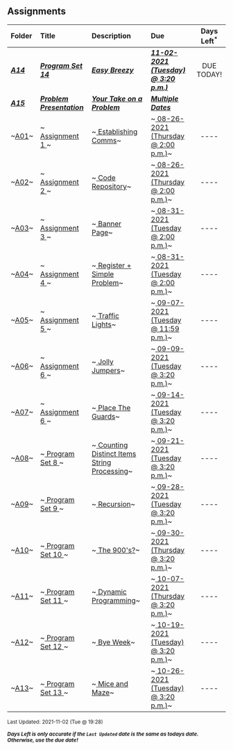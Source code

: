 ## Assignments

| Folder | Title | Description | Due | Days Left<sup>*</sup> |
|:------|:------|:------|:------|:-----:|
| ***<a href="https://github.com/rugbyprof/4883-Programming_Techniques/tree/master/Assignments/A14">A14</a>*** | ***<a href="https://github.com/rugbyprof/4883-Programming_Techniques/tree/master/Assignments/A14"> Program Set 14 </a>*** | ***<a href="https://github.com/rugbyprof/4883-Programming_Techniques/tree/master/Assignments/A14"> Easy Breezy</a>*** | ***<a href="https://github.com/rugbyprof/4883-Programming_Techniques/tree/master/Assignments/A14"> 11-02-2021 (Tuesday) @ 3:20 p.m.)</a>*** | DUE TODAY! |
| ***<a href="https://github.com/rugbyprof/4883-Programming_Techniques/tree/master/Assignments/A15">A15</a>*** | ***<a href="https://github.com/rugbyprof/4883-Programming_Techniques/tree/master/Assignments/A15"> Problem Presentation </a>*** | ***<a href="https://github.com/rugbyprof/4883-Programming_Techniques/tree/master/Assignments/A15"> Your Take on a Problem</a>*** | ***<a href="https://github.com/rugbyprof/4883-Programming_Techniques/tree/master/Assignments/A15"> Multiple Dates</a>*** |  |
| ~<a href="https://github.com/rugbyprof/4883-Programming_Techniques/tree/master/Assignments/A01">A01</a>~ | ~<a href="https://github.com/rugbyprof/4883-Programming_Techniques/tree/master/Assignments/A01"> Assignment 1 </a>~ | ~<a href="https://github.com/rugbyprof/4883-Programming_Techniques/tree/master/Assignments/A01"> Establishing Comms</a>~ | ~<a href="https://github.com/rugbyprof/4883-Programming_Techniques/tree/master/Assignments/A01"> 08-26-2021 (Thursday @ 2:00 p.m.)</a>~ | ---- |
| ~<a href="https://github.com/rugbyprof/4883-Programming_Techniques/tree/master/Assignments/A02">A02</a>~ | ~<a href="https://github.com/rugbyprof/4883-Programming_Techniques/tree/master/Assignments/A02"> Assignment 2 </a>~ | ~<a href="https://github.com/rugbyprof/4883-Programming_Techniques/tree/master/Assignments/A02"> Code Repository</a>~ | ~<a href="https://github.com/rugbyprof/4883-Programming_Techniques/tree/master/Assignments/A02"> 08-26-2021 (Thursday @ 2:00 p.m.)</a>~ | ---- |
| ~<a href="https://github.com/rugbyprof/4883-Programming_Techniques/tree/master/Assignments/A03">A03</a>~ | ~<a href="https://github.com/rugbyprof/4883-Programming_Techniques/tree/master/Assignments/A03"> Assignment 3 </a>~ | ~<a href="https://github.com/rugbyprof/4883-Programming_Techniques/tree/master/Assignments/A03"> Banner Page</a>~ | ~<a href="https://github.com/rugbyprof/4883-Programming_Techniques/tree/master/Assignments/A03"> 08-31-2021 (Tuesday @ 2:00 p.m.)</a>~ | ---- |
| ~<a href="https://github.com/rugbyprof/4883-Programming_Techniques/tree/master/Assignments/A04">A04</a>~ | ~<a href="https://github.com/rugbyprof/4883-Programming_Techniques/tree/master/Assignments/A04"> Assignment 4 </a>~ | ~<a href="https://github.com/rugbyprof/4883-Programming_Techniques/tree/master/Assignments/A04"> Register + Simple Problem</a>~ | ~<a href="https://github.com/rugbyprof/4883-Programming_Techniques/tree/master/Assignments/A04"> 08-31-2021 (Tuesday @ 2:00 p.m.)</a>~ | ---- |
| ~<a href="https://github.com/rugbyprof/4883-Programming_Techniques/tree/master/Assignments/A05">A05</a>~ | ~<a href="https://github.com/rugbyprof/4883-Programming_Techniques/tree/master/Assignments/A05"> Assignment 5 </a>~ | ~<a href="https://github.com/rugbyprof/4883-Programming_Techniques/tree/master/Assignments/A05"> Traffic Lights</a>~ | ~<a href="https://github.com/rugbyprof/4883-Programming_Techniques/tree/master/Assignments/A05"> 09-07-2021 (Tuesday @ 11:59 p.m.)</a>~ | ---- |
| ~<a href="https://github.com/rugbyprof/4883-Programming_Techniques/tree/master/Assignments/A06">A06</a>~ | ~<a href="https://github.com/rugbyprof/4883-Programming_Techniques/tree/master/Assignments/A06"> Assignment 6 </a>~ | ~<a href="https://github.com/rugbyprof/4883-Programming_Techniques/tree/master/Assignments/A06"> Jolly Jumpers</a>~ | ~<a href="https://github.com/rugbyprof/4883-Programming_Techniques/tree/master/Assignments/A06"> 09-09-2021 (Tuesday @ 3:20 p.m.)</a>~ | ---- |
| ~<a href="https://github.com/rugbyprof/4883-Programming_Techniques/tree/master/Assignments/A07">A07</a>~ | ~<a href="https://github.com/rugbyprof/4883-Programming_Techniques/tree/master/Assignments/A07"> Assignment 6 </a>~ | ~<a href="https://github.com/rugbyprof/4883-Programming_Techniques/tree/master/Assignments/A07"> Place The Guards</a>~ | ~<a href="https://github.com/rugbyprof/4883-Programming_Techniques/tree/master/Assignments/A07"> 09-14-2021 (Tuesday @ 3:20 p.m.)</a>~ | ---- |
| ~<a href="https://github.com/rugbyprof/4883-Programming_Techniques/tree/master/Assignments/A08">A08</a>~ | ~<a href="https://github.com/rugbyprof/4883-Programming_Techniques/tree/master/Assignments/A08"> Program Set 8 </a>~ | ~<a href="https://github.com/rugbyprof/4883-Programming_Techniques/tree/master/Assignments/A08"> Counting Distinct Items String Processing</a>~ | ~<a href="https://github.com/rugbyprof/4883-Programming_Techniques/tree/master/Assignments/A08"> 09-21-2021 (Tuesday @ 3:20 p.m.)</a>~ | ---- |
| ~<a href="https://github.com/rugbyprof/4883-Programming_Techniques/tree/master/Assignments/A09">A09</a>~ | ~<a href="https://github.com/rugbyprof/4883-Programming_Techniques/tree/master/Assignments/A09"> Program Set 9 </a>~ | ~<a href="https://github.com/rugbyprof/4883-Programming_Techniques/tree/master/Assignments/A09"> Recursion</a>~ | ~<a href="https://github.com/rugbyprof/4883-Programming_Techniques/tree/master/Assignments/A09"> 09-28-2021 (Tuesday @ 3:20 p.m.)</a>~ | ---- |
| ~<a href="https://github.com/rugbyprof/4883-Programming_Techniques/tree/master/Assignments/A10">A10</a>~ | ~<a href="https://github.com/rugbyprof/4883-Programming_Techniques/tree/master/Assignments/A10"> Program Set 10 </a>~ | ~<a href="https://github.com/rugbyprof/4883-Programming_Techniques/tree/master/Assignments/A10"> The 900's?</a>~ | ~<a href="https://github.com/rugbyprof/4883-Programming_Techniques/tree/master/Assignments/A10"> 09-30-2021 (Thursday @ 3:20 p.m.)</a>~ | ---- |
| ~<a href="https://github.com/rugbyprof/4883-Programming_Techniques/tree/master/Assignments/A11">A11</a>~ | ~<a href="https://github.com/rugbyprof/4883-Programming_Techniques/tree/master/Assignments/A11"> Program Set 11 </a>~ | ~<a href="https://github.com/rugbyprof/4883-Programming_Techniques/tree/master/Assignments/A11"> Dynamic Programming</a>~ | ~<a href="https://github.com/rugbyprof/4883-Programming_Techniques/tree/master/Assignments/A11"> 10-07-2021 (Thursday @ 3:20 p.m.)</a>~ | ---- |
| ~<a href="https://github.com/rugbyprof/4883-Programming_Techniques/tree/master/Assignments/A12">A12</a>~ | ~<a href="https://github.com/rugbyprof/4883-Programming_Techniques/tree/master/Assignments/A12"> Program Set 12 </a>~ | ~<a href="https://github.com/rugbyprof/4883-Programming_Techniques/tree/master/Assignments/A12"> Bye Week</a>~ | ~<a href="https://github.com/rugbyprof/4883-Programming_Techniques/tree/master/Assignments/A12"> 10-19-2021 (Tuesday) @ 3:20 p.m.)</a>~ | ---- |
| ~<a href="https://github.com/rugbyprof/4883-Programming_Techniques/tree/master/Assignments/A13">A13</a>~ | ~<a href="https://github.com/rugbyprof/4883-Programming_Techniques/tree/master/Assignments/A13"> Program Set 13 </a>~ | ~<a href="https://github.com/rugbyprof/4883-Programming_Techniques/tree/master/Assignments/A13"> Mice and Maze</a>~ | ~<a href="https://github.com/rugbyprof/4883-Programming_Techniques/tree/master/Assignments/A13"> 10-26-2021 (Tuesday) @ 3:20 p.m.)</a>~ | ---- |

<sup>Last Updated: 2021-11-02 (Tue @ 19:28)</sup> 

<sup>***Days Left is only accurate if the `Last Updated` date is the same as todays date. Otherwise, use the due date!***</sup> 